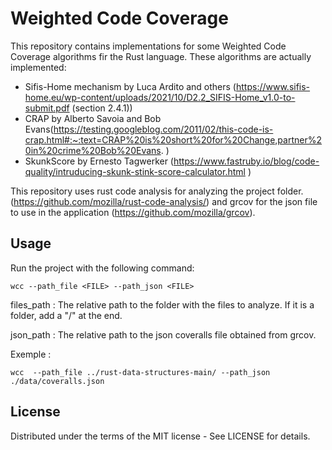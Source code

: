 # Weighted Code Coverage

This repository contains implementations for some Weighted Code Coverage algorithms fir the Rust language.
These algorithms are actually implemented:
- Sifis-Home mechanism by Luca Ardito and others (https://www.sifis-home.eu/wp-content/uploads/2021/10/D2.2_SIFIS-Home_v1.0-to-submit.pdf (section 2.4.1))
- CRAP by Alberto Savoia and Bob Evans(https://testing.googleblog.com/2011/02/this-code-is-crap.html#:~:text=CRAP%20is%20short%20for%20Change,partner%20in%20crime%20Bob%20Evans. )
- SkunkScore by Ernesto Tagwerker (https://www.fastruby.io/blog/code-quality/intruducing-skunk-stink-score-calculator.html )

This repository uses rust code analysis for analyzing the project folder. (https://github.com/mozilla/rust-code-analysis/) and grcov for the json file to use in the application (https://github.com/mozilla/grcov).

## Usage

Run the project with the following command:
```
wcc --path_file <FILE> --path_json <FILE>
```

files_path : The relative path to the folder with the files to analyze. If it is a folder, add a "/" at the end.

json_path : The relative path to the json coveralls file obtained from grcov.

Exemple : 
```
wcc  --path_file ../rust-data-structures-main/ --path_json ./data/coveralls.json
```


## License
Distributed under the terms of the MIT license -
See LICENSE for details.